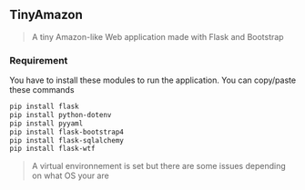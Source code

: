 ## TinyAmazon

> A tiny Amazon-like Web application made with Flask and Bootstrap

### Requirement 
You have to install these modules to run the application.
You can copy/paste these commands

```txt
pip install flask
pip install python-dotenv
pip install pyyaml
pip install flask-bootstrap4
pip install flask-sqlalchemy
pip install flask-wtf
```
> A virtual environnement is set but there are some issues depending on what OS your are

